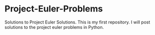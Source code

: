 # Project-Euler-Problems
Solutions to Project Euler Solutions.
This is my first repository.
I will post solutions to the project euler problems in Python.
